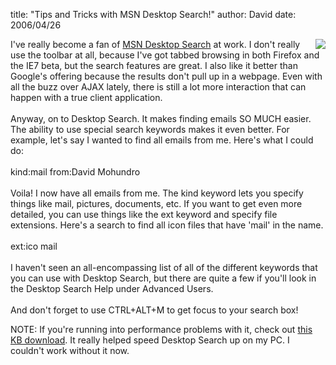 
title: "Tips and Tricks with MSN Desktop Search!"
author: David
date: 2006/04/26

<P><IMG src="http://www.mohundro.com/blog/content/binary/2006-04-27-desktopsearch.gif" align=right border=0>I've really become a fan of <A href="http://desktop.msn.com/">MSN Desktop Search</A> at work. I don't really use the toolbar at all, because I've got tabbed browsing in both Firefox and the IE7 beta, but the search features are great. I also like it better than Google's offering because the results don't pull up in a webpage. Even with all the buzz over AJAX lately, there is still a lot more interaction that can happen with a true client application.<BR><BR>Anyway, on to Desktop Search. It makes finding emails SO MUCH easier. The ability to use special search keywords makes it even better. For example, let's say I wanted to find all emails from me. Here's what I could do:<BR><BR>kind:mail from:David Mohundro<BR><BR>Voila! I now have all emails from me. The kind keyword lets you specify things like mail, pictures, documents, etc. If you want to get even more detailed, you can use things like the ext keyword and specify file extensions. Here's a search to find all icon files that have 'mail' in the name.<BR><BR>ext:ico mail<BR><BR>I haven't seen an all-encompassing list of all of the different keywords that you can use with Desktop Search, but there are quite a few if you'll look in the Desktop Search Help under Advanced Users.<BR><BR>And don't forget to use CTRL+ALT+M to get focus to your search box!</P>
<P>NOTE: If you're running into performance problems with it, check out <A href="http://www.microsoft.com/downloads/details.aspx?FamilyID=19d3a22c-6e02-4596-89d4-05e94f7fbce1&amp;DisplayLang=en#filelist">this KB download</A>. It really helped speed Desktop Search up on my PC. I couldn't work without it now.</P>
